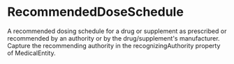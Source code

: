 # RecommendedDoseSchedule

A recommended dosing schedule for a drug or supplement as prescribed or recommended by an authority or by the drug/supplement's manufacturer. Capture the recommending authority in the recognizingAuthority property of MedicalEntity.
